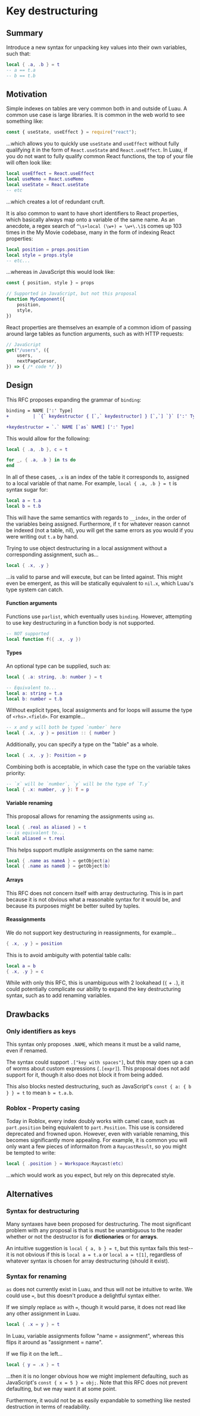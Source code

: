 # Key destructuring

## Summary

Introduce a new syntax for unpacking key values into their own variables, such that:

```lua
local { .a, .b } = t
-- a == t.a
-- b == t.b
```

## Motivation

Simple indexes on tables are very common both in and outside of Luau. A common use case is large libraries. It is common in the web world to see something like:

```js
const { useState, useEffect } = require("react");
```

...which allows you to quickly use `useState` and `useEffect` without fully qualifying it in the form of `React.useState` and `React.useEffect`. In Luau, if you do not want to fully qualify common React functions, the top of your file will often look like:

```lua
local useEffect = React.useEffect
local useMemo = React.useMemo
local useState = React.useState
-- etc
```

...which creates a lot of redundant cruft.

It is also common to want to have short identifiers to React properties, which basically always map onto a variable of the same name. As an anecdote, a regex search of `^\s+local (\w+) = \w+\.\1$` comes up 103 times in the My Movie codebase, many in the form of indexing React properties:

```lua
local position = props.position
local style = props.style
-- etc...
```

...whereas in JavaScript this would look like:
```js
const { position, style } = props

// Supported in JavaScript, but not this proposal
function MyComponent({
	position,
	style,
})
```

React properties are themselves an example of a common idiom of passing around large tables as function arguments, such as with HTTP requests:

```js
// JavaScript
get("/users", ({
	users,
	nextPageCursor,
}) => { /* code */ })
```

## Design

This RFC proposes expanding the grammar of `binding`:
```patch
binding = NAME [':' Type]
+         | `{` keydestructor { [`,` keydestructor] } [`,`] `}` [':' Type]

+keydestructor = `.` NAME [`as` NAME] [':' Type]
```

This would allow for the following:

```lua
local { .a, .b }, c = t

for _, { .a, .b } in ts do
end
```

In all of these cases, `.x` is an index of the table it corresponds to, assigned to a local variable of that name. For example, `local { .a, .b } = t` is syntax sugar for:

```lua
local a = t.a
local b = t.b
```

This will have the same semantics with regards to `__index`, in the order of the variables being assigned. Furthermore, if `t` for whatever reason cannot be indexed (not a table, nil), you will get the same errors as you would if you were writing out `t.a` by hand.

Trying to use object destructuring in a local assignment without a corresponding assignment, such as...
```lua
local { .x, .y }
```

...is valid to parse and will execute, but can be linted against. This might even be emergent, as this will be statically equivalent to `nil.x`, which Luau's type system can catch.

#### Function arguments
Functions use `parlist`, which eventually uses `binding`. However, attempting to use key destructuring in a function body is not supported.

```lua
-- NOT supported
local function f({ .x, .y })
```

#### Types
An optional type can be supplied, such as:
```lua
local { .a: string, .b: number } = t

-- Equivalent to...
local a: string = t.a
local b: number = t.b
```

Without explicit types, local assignments and for loops will assume the type of `<rhs>.<field>`. For example...
```lua
-- x and y will both be typed `number` here
local { .x, .y } = position :: { number }
```

Additionally, you can specify a type on the "table" as a whole.

```lua
local { .x, .y }: Position = p
```

Combining both is acceptable, in which case the type on the variable takes priority:

```lua
-- `x` will be `number`, `y` will be the type of `T.y`
local { .x: number, .y }: T = p
```

#### Variable renaming

This proposal allows for renaming the assignments using `as`.

```lua
local { .real as aliased } = t
-- is equivalent to...
local aliased = t.real
```

This helps support mutliple assignments on the same name:
```lua
local { .name as nameA } = getObject(a)
local { .name as nameB } = getObject(b)
```

#### Arrays
This RFC does not concern itself with array destructuring. This is in part because it is not obvious what a reasonable syntax for it would be, and because its purposes might be better suited by tuples.

#### Reassignments
We do not support key destructuring in reassignments, for example...

```lua
{ .x, .y } = position
```

This is to avoid ambiguity with potential table calls:

```lua
local a = b
{ .x, .y } = c
```

While with only this RFC, this is unambiguous with 2 lookahead (`{` + `.`), it could potentially complicate our ability to expand the key destructuring syntax, such as to add renaming variables.

## Drawbacks

### Only identifiers as keys
This syntax only proposes `.NAME`, which means it must be a valid name, even if renamed.

The syntax could support `.["key with spaces"]`, but this may open up a can of worms about custom expressions (`.[expr]`). This proposal does not add support for it, though it also does not block it from being added.

This also blocks nested destructuring, such as JavaScript's `const { a: { b } } = t` to mean `b = t.a.b`.

### Roblox - Property casing
Today in Roblox, every index doubly works with camel case, such as `part.position` being equivalent to `part.Position`. This use is considered deprecated and frowned upon. However, even with variable renaming, this becomes significantly more appealing. For example, it is common you will only want a few pieces of informaiton from a `RaycastResult`, so you might be tempted to write:

```lua
local { .position } = Workspace:Raycast(etc)
```

...which would work as you expect, but rely on this deprecated style.

## Alternatives

### Syntax for destructuring

Many syntaxes have been proposed for destructuring. The most significant problem with any proposal is that is must be unambiguous to the reader whether or not the destructor is for **dictionaries** or for **arrays**.

An intuitive suggestion is `local { a, b } = t`, but this syntax fails this test--it is not obvious if this is `local a = t.a` or `local a = t[1]`, regardless of whatever syntax is chosen for array destructuring (should it exist).

### Syntax for renaming

`as` does not currently exist in Luau, and thus will not be intuitive to write. We could use `=`, but this doesn't produce a delightful syntax either.

If we simply replace `as` with `=`, though it would parse, it does not read like any other assignment in Luau.

```lua
local { .x = y } = t
```

In Luau, variable assignments follow "name = assignment", whereas this flips it around as "assignment = name".

If we flip it on the left...

```lua
local { y = .x } = t
```

...then it is no longer obvious how we might implement defaulting, such as JavaScript's `const { x = 5 } = obj;`. Note that this RFC does not prevent defaulting, but we may want it at some point.

Furthermore, it would not be as easily expandable to something like nested destruction in terms of readability.
